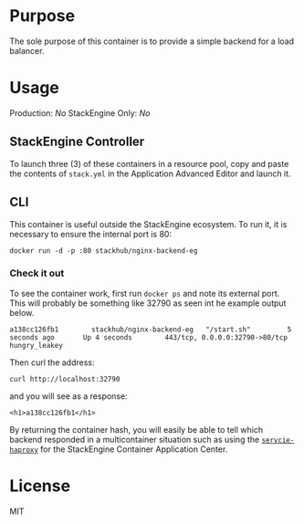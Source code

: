 # Purpose

The sole purpose of this container is to provide a simple backend for a 
load balancer.  

# Usage

Production: *No*
StackEngine Only: *No*

## StackEngine Controller

To launch three (3) of these containers in a resource pool, copy and 
paste the contents of `stack.yml` in the Application Advanced Editor 
and launch it.

## CLI

This container is useful outside the StackEngine ecosystem.  To run it, it is 
necessary to ensure the internal port is 80:

`docker run -d -p :80 stackhub/nginx-backend-eg`

### Check it out

To see the container work, first run `docker ps` and note its external port.
This will probably be something like 32790 as seen int he example output below.  

`a138cc126fb1        stackhub/nginx-backend-eg   "/start.sh"         5 seconds ago       Up 4 seconds        443/tcp, 0.0.0.0:32790->80/tcp   hungry_leakey`

Then curl the address:

`curl http://localhost:32790`

and you will see as a response:

`<h1>a138cc126fb1</h1>`

By returning the container hash, you will easily be able to tell which backend
responded in a multicontainer situation such as using the 
[`servcie-haproxy`](http://github.com/stackhub-haproxy) 
for the StackEngine Container Application Center.

# License 

MIT